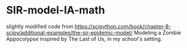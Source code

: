 # SIR-model-IA-math
slightly modified code from https://scipython.com/book/chapter-8-scipy/additional-examples/the-sir-epidemic-model/
Modeling a Zombie Appocolypse inspired by The Last of Us, in my school's setting.

